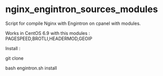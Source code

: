 # nginx_engintron_sources_modules
Script for compile Nginx with Engintron on cpanel with modules.

Works in CentOS 6.9 with this modules : 
PAGESPEED,BROTLI,HEADERMOD,GEOIP

Install : 

git clone

bash engintron.sh install
